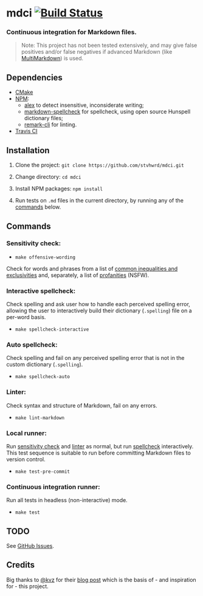 # mdci [![Build Status](https://travis-ci.org/stvhwrd/mdci.svg?branch=master)](https://travis-ci.org/stvhwrd/mdci)

### Continuous integration for Markdown files.

> Note: This project has not been tested extensively, and may give false positives and/or false negatives if advanced Markdown (like [MultiMarkdown](https://github.com/fletcher/MultiMarkdown-6)) is used.

## Dependencies

* [CMake](https://cmake.org/)
* [NPM](https://www.npmjs.com/):
    - [alex](https://www.npmjs.com/package/alex) to detect insensitive, inconsiderate writing;
    - [markdown-spellcheck](https://www.npmjs.com/package/markdown-spellcheck) for spellcheck, using open source Hunspell dictionary files;
    - [remark-cli](https://www.npmjs.com/package/remark-cli) for linting.
* [Travis CI](https://travis-ci.org)

## Installation

1. Clone the project:
    `git clone https://github.com/stvhwrd/mdci.git`
    
2. Change directory:
    `cd mdci`
    
3. Install NPM packages:
    `npm install`
    
4. Run tests on `.md` files in the current directory, by running any of the [commands](#commands) below.

## Commands

### Sensitivity check:

* `make offensive-wording`

Check for words and phrases from a list of [common inequalities and exclusivities](https://github.com/retextjs/retext-equality/blob/master/rules.md) and, separately, a list of [profanities](https://github.com/retextjs/retext-profanities/blob/master/rules.md) (NSFW).

### Interactive spellcheck:

Check spelling and ask user how to handle each perceived spelling error, allowing the user to interactively build their dictionary (`.spelling`) file on a per-word basis.

* `make spellcheck-interactive`

### Auto spellcheck:

Check spelling and fail on any perceived spelling error that is not in the custom dictionary (`.spelling`).

* `make spellcheck-auto`

### Linter:

Check syntax and structure of Markdown, fail on any errors.

* `make lint-markdown`

### Local runner:

Run [sensitivity check](#sensitivity-check) and [linter](#linter) as normal, but run [spellcheck](#interactive-spellcheck) interactively.  This test sequence is suitable to run before committing Markdown files to version control.

* `make test-pre-commit`

### Continuous integration runner:

Run all tests in headless (non-interactive) mode.

* `make test`

## TODO
See [GitHub Issues](https://github.com/stvhwrd/mdci/issues).

## Credits

Big thanks to [@kvz](https://github.com/kvz) for their [blog post](https://kvz.io/blog/2015/09/16/watch-your-language/) which is the basis of - and inspiration for - this project.

